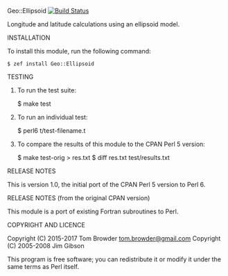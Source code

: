 Geo::Ellipsoid
[![Build Status](https://travis-ci.org/tbrowder/Geo-Ellipsoid-Perl6.svg?branch=master)](https://travis-ci.org/tbrowder/Geo-Ellipsoid-Perl6)

Longitude and latitude calculations using an ellipsoid model.

INSTALLATION

To install this module, run the following command:

    $ zef install Geo::Ellipsoid

TESTING

1. To run the test suite:

   $ make test

2. To run an individual test:

   $ perl6 t/test-filename.t

3. To compare the results of this module to the CPAN Perl 5 version:

   $ make test-orig > res.txt
   $ diff res.txt test/results.txt

RELEASE NOTES

This is version 1.0, the initial port of the CPAN Perl 5 version to
Perl 6.

RELEASE NOTES (from the original CPAN version)

This module is a port of existing Fortran subroutines to Perl.

COPYRIGHT AND LICENCE

Copyright (C) 2015-2017 Tom Browder <tom.browder@gmail.com>
Copyright (C) 2005-2008 Jim Gibson

This program is free software; you can redistribute it or modify it
under the same terms as Perl itself.

